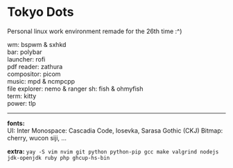 # Tokyo Dots
Personal linux work environment remade for the 26th time :^)

wm: bspwm & sxhkd  
bar: polybar  
launcher: rofi  
pdf reader: zathura  
compositor: picom  
music: mpd & ncmpcpp  
file explorer: nemo & ranger
sh: fish & ohmyfish  
term: kitty  
power: tlp  

---

**fonts:**  
UI: Inter
Monospace: Cascadia Code, Iosevka, Sarasa Gothic (CKJ)
Bitmap: cherry, wucon siji, ...

**extra:**
```yay -S vim nvim git python python-pip gcc make valgrind nodejs jdk-openjdk ruby php ghcup-hs-bin```
